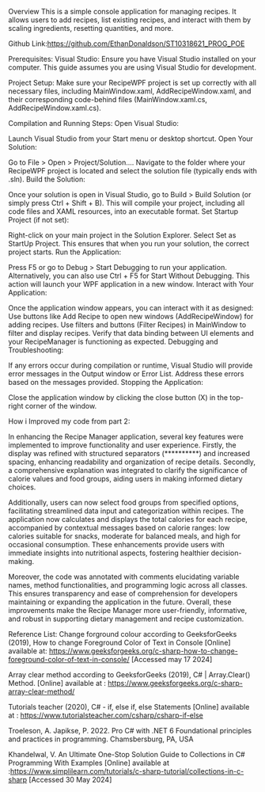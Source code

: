 Overview This is a simple console application for managing recipes. It allows users to add recipes, list existing recipes, and interact with them by scaling ingredients, resetting quantities, and more.

Github Link:https://github.com/EthanDonaldson/ST10318621_PROG_POE



Prerequisites:
Visual Studio: Ensure you have Visual Studio installed on your computer. This guide assumes you are using Visual Studio for development.

Project Setup: Make sure your RecipeWPF project is set up correctly with all necessary files, including MainWindow.xaml, AddRecipeWindow.xaml, and their corresponding code-behind files (MainWindow.xaml.cs, AddRecipeWindow.xaml.cs).

Compilation and Running Steps:
Open Visual Studio:

Launch Visual Studio from your Start menu or desktop shortcut.
Open Your Solution:

Go to File > Open > Project/Solution....
Navigate to the folder where your RecipeWPF project is located and select the solution file (typically ends with .sln).
Build the Solution:

Once your solution is open in Visual Studio, go to Build > Build Solution (or simply press Ctrl + Shift + B).
This will compile your project, including all code files and XAML resources, into an executable format.
Set Startup Project (if not set):

Right-click on your main project in the Solution Explorer.
Select Set as StartUp Project. This ensures that when you run your solution, the correct project starts.
Run the Application:

Press F5 or go to Debug > Start Debugging to run your application.
Alternatively, you can also use Ctrl + F5 for Start Without Debugging.
This action will launch your WPF application in a new window.
Interact with Your Application:

Once the application window appears, you can interact with it as designed:
Use buttons like Add Recipe to open new windows (AddRecipeWindow) for adding recipes.
Use filters and buttons (Filter Recipes) in MainWindow to filter and display recipes.
Verify that data binding between UI elements and your RecipeManager is functioning as expected.
Debugging and Troubleshooting:

If any errors occur during compilation or runtime, Visual Studio will provide error messages in the Output window or Error List. Address these errors based on the messages provided.
Stopping the Application:

Close the application window by clicking the close button (X) in the top-right corner of the window.


How i Improved my code from part 2:

In enhancing the Recipe Manager application, several key features were implemented to improve functionality and user experience.
Firstly, the display was refined with structured separators (**********) and increased spacing, enhancing readability and organization of recipe details. 
Secondly, a comprehensive explanation was integrated to clarify the significance of calorie values and food groups, aiding users in making informed dietary choices.

Additionally, users can now select food groups from specified options, facilitating streamlined data input and categorization within recipes. 
The application now calculates and displays the total calories for each recipe, accompanied by contextual messages based on calorie ranges: low calories suitable for snacks, moderate for balanced meals, and high for occasional consumption.
These enhancements provide users with immediate insights into nutritional aspects, fostering healthier decision-making.

Moreover, the code was annotated with comments elucidating variable names, method functionalities, and programming logic across all classes. 
This ensures transparency and ease of comprehension for developers maintaining or expanding the application in the future. 
Overall, these improvements make the Recipe Manager more user-friendly, informative, and robust in supporting dietary management and recipe customization.



Reference List: Change forground colour according to GeeksforGeeks (2019), How to change Foreground Color of Text in Console [Online] available at: https://www.geeksforgeeks.org/c-sharp-how-to-change-foreground-color-of-text-in-console/ [Accessed may 17 2024]

Array clear method according to GeeksforGeeks (2019), C# | Array.Clear() Method. [Online] available at : https://www.geeksforgeeks.org/c-sharp-array-clear-method/

Tutorials teacher (2020), C# - if, else if, else Statements [Online] available at : https://www.tutorialsteacher.com/csharp/csharp-if-else

Troeleson, A. Japikse, P. 2022. Pro C# with .NET 6 Foundational principles and practices in programming. Chamsbersburg, PA, USA

Khandelwal, V. An Ultimate One-Stop Solution Guide to Collections in C# Programming With Examples [Online] available at :https://www.simplilearn.com/tutorials/c-sharp-tutorial/collections-in-c-sharp [Accessed 30 May 2024]
